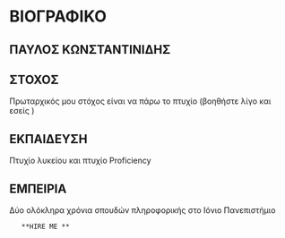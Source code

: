 #      ΒΙΟΓΡΑΦΙΚΟ 


##  ΠΑΥΛΟΣ ΚΩΝΣΤΑΝΤΙΝΙΔΗΣ
##        ΣΤΟΧΟΣ 
Πρωταρχικός μου στόχος είναι να πάρω το πτυχίο (βοηθήστε λίγο και εσείς )
##        ΕΚΠΑΙΔΕΥΣΗ   
Πτυχίο λυκείου και πτυχίο Proficiency 
##        ΕΜΠΕΙΡΙΑ  
Δύο ολόκληρα χρόνια σπουδών πληροφορικής στο Ιόνιο Πανεπιστήμιο


       **HIRE ME **

